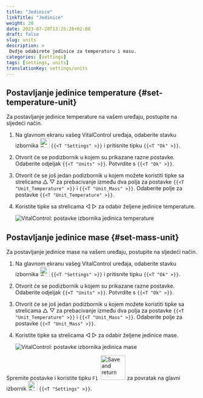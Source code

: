 ```yaml
---
title: "Jedinice"
linkTitle: "Jedinice"
weight: 20
date: 2023-07-28T13:25:28+02:00
draft: false
slug: units
description: >
 Ovdje odabirete jedinice za temperaturu i masu.
categories: [settings]
tags: [settings, units]
translationKey: settings/units
---
```

## Postavljanje jedinice temperature {#set-temperature-unit}

Za postavljanje jedinice temperature na vašem uređaju, postupite na sljedeći način.

1. Na glavnom ekranu vašeg VitalControl uređaja, odaberite stavku izbornika <img src="/icons/gear.svg" width="25" align="bottom" alt="Settings" /> `{{<T "Settings" >}}` i pritisnite tipku `{{<T "Ok" >}}`.

2. Otvorit će se podizbornik u kojem su prikazane razne postavke. Odaberite odjeljak `{{<T "Units" >}}`. Potvrdite s `{{<T "Ok" >}}`.

3. Otvorit će se još jedan podizbornik u kojem možete koristiti tipke sa strelicama △ ▽ za prebacivanje između dva polja za postavke `{{<T "Unit_Temperature" >}}` i `{{<T "Unit_Mass" >}}`. Odaberite polje za postavke `{{<T "Unit_Temperature" >}}`.

4. Koristite tipke sa strelicama ◁ ▷ za odabir željene jedinice temperature.

    ![VitalControl: postavke izbornika jedinica temperature](../images/temperature.png "Jedinica temperature")

## Postavljanje jedinice mase {#set-mass-unit}

Za postavljanje jedinice mase na vašem uređaju, postupite na sljedeći način.

1. Na glavnom ekranu vašeg VitalControl uređaja, odaberite stavku izbornika <img src="/icons/gear.svg" width="25" align="bottom" alt="Settings" /> `{{<T "Settings" >}}` i pritisnite tipku `{{<T "Ok" >}}`.

2. Otvorit će se podizbornik u kojem su prikazane razne postavke. Odaberite odjeljak `{{<T "Units" >}}`. Potvrdite s `{{<T "Ok" >}}`.

3. Otvorit će se još jedan podizbornik u kojem možete koristiti tipke sa strelicama △ ▽ za prebacivanje između dva polja za postavke `{{<T "Unit_Temperature" >}}` i `{{<T "Unit_Mass" >}}`. Odaberite polje za postavke `{{<T "Unit_Mass" >}}`.

4. Koristite tipke sa strelicama ◁ ▷ za odabir željene jedinice mase.

    ![VitalControl: postavke izbornika jedinica mase](../images/mass.png "Jedinica mase")

Spremite postavke i koristite tipku `F1` &nbsp;<img src="/icons/footer/save_exit.svg" width="65" align="bottom" alt="Save and return" /> za povratak na glavni izbornik <img src="/icons/gear.svg" width="25" align="bottom" alt="Settings" /> `{{<T "Settings" >}}`.



